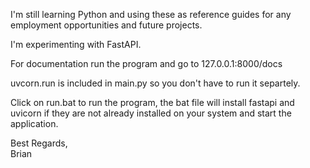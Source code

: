 I'm still learning Python and using these as reference guides for any employment opportunities and future projects.

I'm experimenting with FastAPI.

For documentation run the program and go to 127.0.0.1:8000/docs

uvcorn.run is included in main.py so you don't have to run it separtely.

Click on run.bat to run the program, the bat file will install fastapi and uvicorn if they are not already installed on your system and start the application.

Best Regards,<br/>
Brian
